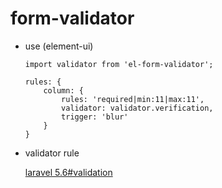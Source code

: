 # form-validator

* use (element-ui)

    ```
    import validator from 'el-form-validator';
    
    rules: {
        column: {
            rules: 'required|min:11|max:11',
            validator: validator.verification,
            trigger: 'blur'
        }
    }
    ```
    
* validator rule
    
    [laravel 5.6#validation](https://learnku.com/docs/laravel/5.6/validation/1372#c58a91)